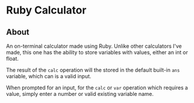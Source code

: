 # Ruby Calculator

## About
An on-terminal calculator made using Ruby.
Unlike other calculators I've made, this one has the ability to store
variables with values, either an int or float. 

The result of the `calc` operation will the stored in the default built-in
`ans` variable, which can is a valid input.

When prompted for an input, for the `calc` or `var` operation which
requires a value, simply enter a number or valid existing variable
name.
